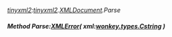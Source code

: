 _[tinyxml2](../../modules/tinyxml2/tinyxml2-module.md):[tinyxml2](../../modules/tinyxml2/tinyxml2-module.md).[XMLDocument](../../modules/tinyxml2/tinyxml2-xmldocument.md).Parse_
##### Method Parse:[XMLError](../../modules/tinyxml2/tinyxml2-xmlerror.md)( xml:[wonkey.types.Cstring](../../modules/wonkey/wonkey-types-cstring.md) )
